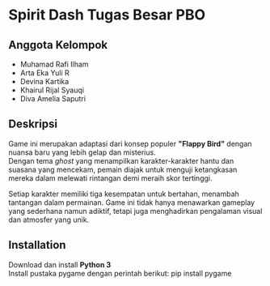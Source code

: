 # Spirit Dash Tugas Besar PBO

## Anggota Kelompok
- Muhamad Rafi Ilham  
- Arta Eka Yuli R  
- Devina Kartika  
- Khairul Rijal Syauqi  
- Diva Amelia Saputri  

## Deskripsi
Game ini merupakan adaptasi dari konsep populer **"Flappy Bird"** dengan nuansa baru yang lebih gelap dan misterius.  
Dengan tema *ghost* yang menampilkan karakter-karakter hantu dan suasana yang mencekam, pemain diajak untuk menguji ketangkasan mereka dalam melewati rintangan demi meraih skor tertinggi.

Setiap karakter memiliki tiga kesempatan untuk bertahan, menambah tantangan dalam permainan. Game ini tidak hanya menawarkan gameplay yang sederhana namun adiktif, tetapi juga menghadirkan pengalaman visual dan atmosfer yang unik.

## Installation
  Download dan install **Python 3**  
  Install pustaka pygame dengan perintah berikut:
  pip install pygame
